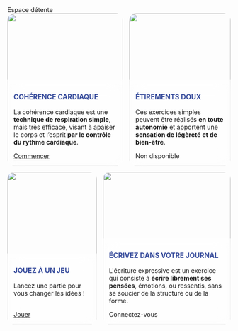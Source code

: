 <div class="banner">
    <div class="title">Espace détente</div>
</div>

<div class="cards">
    <div class="card" style="flex: 8;">
        <img src="{{ ASSET static/detente/coherence_cardiaque.webp }}" alt="" />
        <div>
            <p class="title">Cohérence cardiaque</p>
            <p>La cohérence cardiaque est une <b>technique de respiration simple</b>, mais très efficace, visant à apaiser le corps et l’esprit <b>par le contrôle du rythme cardiaque</b>.</p>
            <div class="buttons">
                <a href="/coherence">Commencer</a>
            </div>
        </div>
    </div>
    <div class="card" style="flex: 7;">
        <img src="{{ ASSET static/detente/etirements_doux.webp }}" alt="" />
        <div>
            <p class="title">Étirements doux</p>
            <p>Ces exercices simples peuvent être réalisés <b>en toute autonomie</b> et apportent une <b>sensation de légèreté et de bien-être</b>.</p>
            <div class="buttons">
                <a class="disabled">Non disponible</a>
            </div>
        </div>
    </div>
    <div class="card" style="flex: 5;">
        <img src="{{ ASSET static/detente/jeu_snake.webp }}" alt="" />
        <div>
            <p class="title">Jouez à un jeu</p>
            <p>Lancez une partie pour vous changer les idées !<br><br></p>
            <div class="buttons">
                <a href="https://koromix.dev/test/staks">Jouer</a>
            </div>
        </div>
    </div>
    <div class="card" style="flex: 8;">
        <img src="{{ ASSET static/detente/ecriture_expressive.webp }}" alt="" />
        <div>
            <p class="title">Écrivez dans votre journal</p>
            <p>L'écriture expressive est un exercice qui consiste à <b>écrire librement ses pensées</b>, émotions, ou ressentis, sans se soucier de la structure ou de la forme.</p>
            <div class="buttons">
                <a class="disabled">Connectez-vous</a>
            </div>
        </div>
    </div>
</div>

<style>
    .cards {
        display: flex;
        flex-wrap: wrap;
        gap: 1em;
    }
    .card {
        display: flex;
        position: relative;
        min-width: 40%;
        align-items: end;
    }
    .card > img {
        position: absolute;
        left: 0;
        top: 0;
        width: 100%;
        height: 100%;
        object-fit: cover;
        border-radius: 16px;
    }
    .card > div {
        width: 100%;
        margin-top: 150px;
        padding: 1em;
        z-index: 2;
        background: #ffffff88;
        backdrop-filter: blur(16px);
        border-radius: 0 0 16px 16px;
    }
    .card .title {
        color: #364b9b;
        text-transform: uppercase;
        font-size: 1.1em;
        font-weight: bold;
    }
</style>
